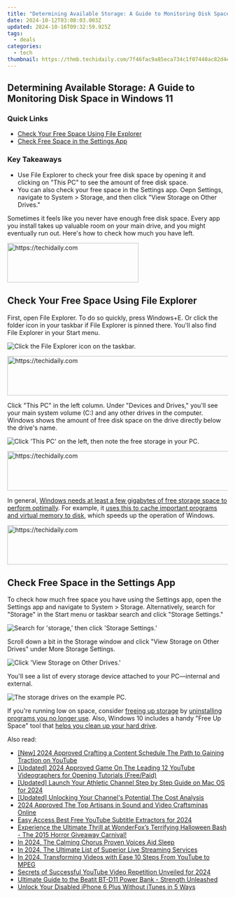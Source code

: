 ```yaml
---
title: "Determining Available Storage: A Guide to Monitoring Disk Space in Windows 11"
date: 2024-10-12T03:08:03.003Z
updated: 2024-10-16T09:32:59.925Z
tags:
  - deals
categories:
  - tech
thumbnail: https://thmb.techidaily.com/7f46fac9a85eca734c1f07440ac82d4e70260de3231ef2557f357bda5f1ea303.jpg
---
```


## Determining Available Storage: A Guide to Monitoring Disk Space in Windows 11

### Quick Links

* [Check Your Free Space Using File Explorer](https://visual-screen-recording.techidaily.com/in-2024-google-chats-mastery-key-elements-4-ways/)
* [Check Free Space in the Settings App](https://solve-manuals.techidaily.com/idpidp-revolutionary-victories-in-investment-decision-processes/)

### Key Takeaways

* Use File Explorer to check your free disk space by opening it and clicking on "This PC" to see the amount of free disk space.
* You can also check your free space in the Settings app. Oepn Settings, navigate to System > Storage, and then click "View Storage on Other Drives."

 Sometimes it feels like you never have enough free disk space. Every app you install takes up valuable room on your main drive, and you might eventually run out. Here's how to check how much you have left.

<!-- affiliate ads begin -->
<a href="https://aligracehair.sjv.io/c/5597632/1915865/19272" target="_top" id="1915865">
  <img src="//a.impactradius-go.com/display-ad/19272-1915865" border="0" alt="https://techidaily.com" width="300" height="90"/>
</a>
<img height="0" width="0" src="https://aligracehair.sjv.io/i/5597632/1915865/19272" style="position:absolute;visibility:hidden;" border="0" />
<!-- affiliate ads end -->

##  Check Your Free Space Using File Explorer

 First, open File Explorer. To do so quickly, press Windows+E. Or click the folder icon in your taskbar if File Explorer is pinned there. You'll also find File Explorer in your Start menu.

![Click the File Explorer icon on the taskbar.](https://static1.howtogeekimages.com/wordpress/wp-content/uploads/2024/02/1-6.png) 

<!-- affiliate ads begin -->
<a href="https://aligracehair.sjv.io/c/5597632/1885932/19272" target="_top" id="1885932">
  <img src="//a.impactradius-go.com/display-ad/19272-1885932" border="0" alt="https://techidaily.com" width="728" height="90"/>
</a>
<img height="0" width="0" src="https://aligracehair.sjv.io/i/5597632/1885932/19272" style="position:absolute;visibility:hidden;" border="0" />
<!-- affiliate ads end -->

 Click "This PC" in the left column. Under "Devices and Drives," you'll see your main system volume (C:) and any other drives in the computer. Windows shows the amount of free disk space on the drive directly below the drive's name.

![Click 'This PC' on the left, then note the free storage in your PC.](https://static1.howtogeekimages.com/wordpress/wp-content/uploads/2024/02/2-6.png) 

<!-- affiliate ads begin -->
<a href="https://ephamedtechinc.pxf.io/c/5597632/2136621/26400" target="_top" id="2136621">
  <img src="//a.impactradius-go.com/display-ad/26400-2136621" border="0" alt="https://techidaily.com" width="728" height="90"/>
</a>
<img height="0" width="0" src="https://ephamedtechinc.pxf.io/i/5597632/2136621/26400" style="position:absolute;visibility:hidden;" border="0" />
<!-- affiliate ads end -->

 In general, [Windows needs at least a few gigabytes of free storage space to perform optimally](https://easy-unlock-android.techidaily.com/in-2024-the-ultimate-guide-to-oneplus-12-pattern-lock-screen-everything-you-need-to-know-by-drfone-android/). For example, it [uses this to cache important programs and virtual memory to disk](https://extra-tips.techidaily.com/updated-cinematic-masterpiece-dialogues/), which speeds up the operation of Windows.

<!-- affiliate ads begin -->
<a href="https://ephamedtechinc.pxf.io/c/5597632/2130530/26400" target="_top" id="2130530">
  <img src="//a.impactradius-go.com/display-ad/26400-2130530" border="0" alt="https://techidaily.com" width="728" height="90"/>
</a>
<img height="0" width="0" src="https://ephamedtechinc.pxf.io/i/5597632/2130530/26400" style="position:absolute;visibility:hidden;" border="0" />
<!-- affiliate ads end -->

##  Check Free Space in the Settings App

 To check how much free space you have using the Settings app, open the Settings app and navigate to System > Storage. Alternatively, search for "Storage" in the Start menu or taskbar search and click "Storage Settings."

![Search for 'storage,' then click 'Storage Settings.'](https://static1.howtogeekimages.com/wordpress/wp-content/uploads/2024/02/3-storage-settings.png) 

 Scroll down a bit in the Storage window and click "View Storage on Other Drives" under More Storage Settings. 

![Click 'View Storage on Other Drives.'](https://static1.howtogeekimages.com/wordpress/wp-content/uploads/2024/02/4-view-storage.png) 

 You'll see a list of every storage device attached to your PC—internal and external. 

![The storage drives on the example PC.](https://static1.howtogeekimages.com/wordpress/wp-content/uploads/2024/02/5-storage-drives.png) 

 If you're running low on space, consider [freeing up storage](https://youtube-clips.techidaily.com/culinary-carousel-swirling-up-top-food-network-names-for-2024/) by [uninstalling programs you no longer use](https://some-approaches.techidaily.com/swift-closure-of-a-linkedin-account-the-how-to-guide-for-2024/). Also, Windows 10 includes a handy "Free Up Space" tool that [helps you clean up your hard drive](https://vp-tips.techidaily.com/launch-free-dvd-playback-capabilities-on-windowsmac-laptops/).

<ins class="adsbygoogle"
     style="display:block"
     data-ad-format="autorelaxed"
     data-ad-client="ca-pub-7571918770474297"
     data-ad-slot="1223367746"></ins>

<ins class="adsbygoogle"
     style="display:block"
     data-ad-client="ca-pub-7571918770474297"
     data-ad-slot="8358498916"
     data-ad-format="auto"
     data-full-width-responsive="true"></ins>

<span class="atpl-alsoreadstyle">Also read:</span>
<div><ul>
<li><a href="https://facebook-video-share.techidaily.com/new-2024-approved-crafting-a-content-schedule-the-path-to-gaining-traction-on-youtube/"><u>[New] 2024 Approved Crafting a Content Schedule The Path to Gaining Traction on YouTube</u></a></li>
<li><a href="https://eaxpv-info.techidaily.com/updated-2024-approved-game-on-the-leading-12-youtube-videographers-for-opening-tutorials-freepaid/"><u>[Updated] 2024 Approved Game On The Leading 12 YouTube Videographers for Opening Tutorials (Free/Paid)</u></a></li>
<li><a href="https://youtube-webster.techidaily.com/ed-launch-your-athletic-channel-step-by-step-guide-on-mac-os-for-2024/"><u>[Updated] Launch Your Athletic Channel Step by Step Guide on Mac OS for 2024</u></a></li>
<li><a href="https://some-skills.techidaily.com/updated-unlocking-your-channels-potential-the-cost-analysis/"><u>[Updated] Unlocking Your Channel's Potential The Cost Analysis</u></a></li>
<li><a href="https://some-skills.techidaily.com/2024-approved-the-top-artisans-in-sound-and-video-craftsminas-online/"><u>2024 Approved The Top Artisans in Sound and Video Craftsminas Online</u></a></li>
<li><a href="https://youtube-tips.techidaily.com/access-best-free-youtube-subtitle-extractors-for-2024/"><u>Easy Access Best Free YouTube Subtitle Extractors for 2024</u></a></li>
<li><a href="https://tech-revival.techidaily.com/experience-the-ultimate-thrill-at-wonderfoxs-terrifying-halloween-bash-the-2015-horror-giveaway-carnival/"><u>Experience the Ultimate Thrill at WonderFox’s Terrifying Halloween Bash - The 2015 Horror Giveaway Carnival!</u></a></li>
<li><a href="https://fox-helps.techidaily.com/in-2024-the-calming-chorus-proven-voices-aid-sleep/"><u>In 2024, The Calming Chorus Proven Voices Aid Sleep</u></a></li>
<li><a href="https://some-skills.techidaily.com/in-2024-the-ultimate-list-of-superior-live-streaming-services/"><u>In 2024, The Ultimate List of Superior Live Streaming Services</u></a></li>
<li><a href="https://some-skills.techidaily.com/in-2024-transforming-videos-with-ease-10-steps-from-youtube-to-mpeg/"><u>In 2024, Transforming Videos with Ease 10 Steps From YouTube to MPEG</u></a></li>
<li><a href="https://facebook-record-videos.techidaily.com/secrets-of-successful-youtube-video-repetition-unveiled-for-2024/"><u>Secrets of Successful YouTube Video Repetition Unveiled for 2024</u></a></li>
<li><a href="https://buynow-reviews.techidaily.com/ultimate-guide-to-the-beatit-bt-d11-power-bank-strength-unleashed/"><u>Ultimate Guide to the Beatit BT-D11 Power Bank - Strength Unleashed</u></a></li>
<li><a href="https://ios-unlock.techidaily.com/unlock-your-disabled-iphone-6-plus-without-itunes-in-5-ways-by-drfone-ios/"><u>Unlock Your Disabled iPhone 6 Plus Without iTunes in 5 Ways</u></a></li>
</ul></div>

